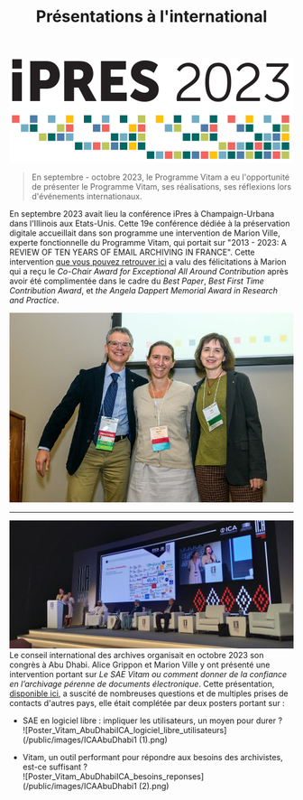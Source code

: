 ﻿---
layout: post
title: Présentations à l'international
---

![Logos](/public/images/iPRES-2023-logo.png)
> En septembre - octobre 2023, le Programme Vitam a eu l'opportunité de présenter le Programme Vitam, ses réalisations, ses réflexions lors d'événements internationaux.

En septembre 2023 avait lieu la conférence iPres à Champaign-Urbana dans l'Illinois aux Etats-Unis. Cette 19e conférence dédiée à la préservation digitale accueillait dans son programme une intervention de Marion Ville, experte fonctionnelle du Programme Vitam, qui portait sur "2013 - 2023: A REVIEW OF TEN YEARS OF EMAIL ARCHIVING IN FRANCE". Cette intervention [que vous pouvez retrouver ici](https://www.ideals.illinois.edu/items/128305) a valu des félicitations à Marion qui a reçu le *Co-Chair Award for Exceptional All Around Contribution* après avoir été complimentée dans le cadre du *Best Paper*, *Best First Time Contribution Award*, et *the Angela Dappert Memorial Award in Research and Practice*. 

![iPres_MV](/public/images/53249471545_f9093f9504_c.jpg)
______

![](/public/images/769a6c20-4fce-4933-aeb6-2a635463a178.jpg)
Le conseil international des archives organisait en octobre 2023 son congrès à Abu Dhabi. Alice Grippon et Marion Ville y ont présenté une intervention portant sur *Le SAE Vitam ou comment donner de la confiance en l’archivage pérenne de documents électronique*. Cette présentation, [disponible ici](/ressources/RefCourant/ica_pres_Vitam_confiance-SAE_VDEF.pdf), a suscité de nombreuses questions et de multiples prises de contacts d'autres pays, elle était complétée par deux posters portant sur :
- SAE en logiciel libre : impliquer les utilisateurs, un moyen pour durer ?  
![Poster_Vitam_AbuDhabiICA_logiciel_libre_utilisateurs](/public/images/ICAAbuDhabi1 (1).png)

- Vitam, un outil performant pour répondre aux besoins des archivistes, est-ce suffisant ?  
![Poster_Vitam_AbuDhabiICA_besoins_reponses](/public/images/ICAAbuDhabi1 (2).png)

